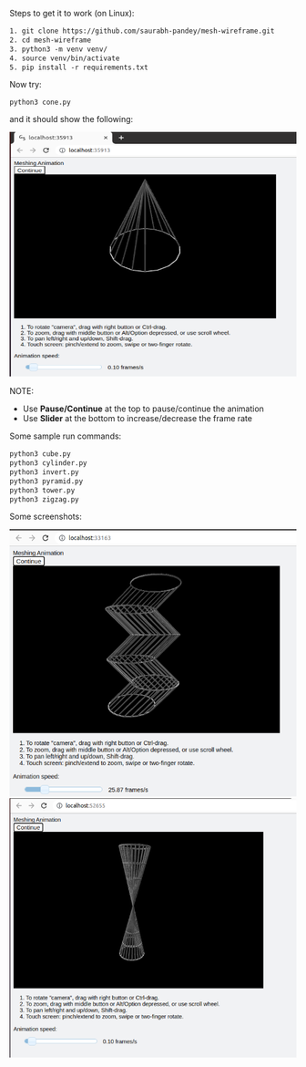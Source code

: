 Steps to get it to work (on Linux):
```
1. git clone https://github.com/saurabh-pandey/mesh-wireframe.git
2. cd mesh-wireframe
3. python3 -m venv venv/
4. source venv/bin/activate
5. pip install -r requirements.txt
```
Now try:
```
python3 cone.py
```

and it should show the following:

![Cone](screenshots/cone.png?raw=true)

NOTE:
* Use **Pause/Continue** at the top to pause/continue the animation
* Use **Slider** at the bottom to increase/decrease the frame rate

Some sample run commands:
```
python3 cube.py
python3 cylinder.py
python3 invert.py
python3 pyramid.py
python3 tower.py
python3 zigzag.py
```
Some screenshots:

![Zigzag](screenshots/zigzag.png?raw=true)
![Invert](screenshots/invert.png?raw=true)